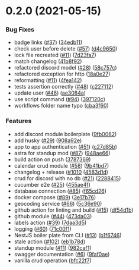 # 0.2.0 (2021-05-15)


### Bug Fixes

* badge links ([#37](https://github.com/EddieHubCommunity/api/issues/37)) ([34edb11](https://github.com/EddieHubCommunity/api/commit/34edb11bec76403781f35ed604a1e1e972b08f0f))
* check user before delete ([#57](https://github.com/EddieHubCommunity/api/issues/57)) ([d4c9650](https://github.com/EddieHubCommunity/api/commit/d4c965008c0caf592271323b5ac43ad30c9320b9))
* lock file recreated ([#11](https://github.com/EddieHubCommunity/api/issues/11)) ([7d23fa7](https://github.com/EddieHubCommunity/api/commit/7d23fa7c3ae2b26904189873ef7e210acda90744))
* match changelog ([41b8f92](https://github.com/EddieHubCommunity/api/commit/41b8f9223410ac0f44b293fc601e267afbd9972b))
* refactored discord model ([#28](https://github.com/EddieHubCommunity/api/issues/28)) ([58c757c](https://github.com/EddieHubCommunity/api/commit/58c757cf74007f3d6d2129933878b401f7596d97))
* refactored exception for http ([18a0e27](https://github.com/EddieHubCommunity/api/commit/18a0e277de1f4d9c22c1470c8089d0077714cbad))
* reformatting ([#11](https://github.com/EddieHubCommunity/api/issues/11)) ([4fea142](https://github.com/EddieHubCommunity/api/commit/4fea142abfe957d972cf5ed4e4cc68a38fefe972))
* tests assertion correctly ([#48](https://github.com/EddieHubCommunity/api/issues/48)) ([c227112](https://github.com/EddieHubCommunity/api/commit/c22711238127eff1543510f4038fb2a2dd9ba1c5))
* update user ([#46](https://github.com/EddieHubCommunity/api/issues/46)) ([ae3084a](https://github.com/EddieHubCommunity/api/commit/ae3084ab275068c35fd8599d36c978051d1ef0a8))
* use script command ([#94](https://github.com/EddieHubCommunity/api/issues/94)) ([397120c](https://github.com/EddieHubCommunity/api/commit/397120cd3ccc9bc181a817cdc437fdc4d0761c14))
* workflows folder name typo ([cba3f60](https://github.com/EddieHubCommunity/api/commit/cba3f6036bb2faf741013ca64096d53197bb23a4))


### Features

* add discord module boilerplate ([9fb0062](https://github.com/EddieHubCommunity/api/commit/9fb00629b840b2c5cc7489450036d3e9892ad1b3))
* add husky ([#29](https://github.com/EddieHubCommunity/api/issues/29)) ([908a92e](https://github.com/EddieHubCommunity/api/commit/908a92eed87a89e58dae467fc79a6032beb60a56))
* app to app authentication ([#51](https://github.com/EddieHubCommunity/api/issues/51)) ([c27d85b](https://github.com/EddieHubCommunity/api/commit/c27d85ba0d5646b4de267be0513b5563fd86db4a))
* astra for standup mod ([#87](https://github.com/EddieHubCommunity/api/issues/87)) ([948ae66](https://github.com/EddieHubCommunity/api/commit/948ae66d0da6e8d215be3f89e1204cf715ba80c5))
* build action on push ([3787369](https://github.com/EddieHubCommunity/api/commit/3787369ee1aa748ead03ed552d4223863aa1a3b8))
* calendar crud module ([#58](https://github.com/EddieHubCommunity/api/issues/58)) ([9b41bd7](https://github.com/EddieHubCommunity/api/commit/9b41bd7b8264b289a3dc4e61c9eb601f490d7c71))
* changelog + release ([#1010](https://github.com/EddieHubCommunity/api/issues/1010) ([4583d1d](https://github.com/EddieHubCommunity/api/commit/4583d1dd4ecb80e5e17cc3d29ae022735cbca43a))
* crud for discord with no db ([#21](https://github.com/EddieHubCommunity/api/issues/21)) ([2288415](https://github.com/EddieHubCommunity/api/commit/2288415b9195d9736c4ca1104622a93d989a7e68))
* cucumber e2e ([#25](https://github.com/EddieHubCommunity/api/issues/25)) ([455ae4f](https://github.com/EddieHubCommunity/api/commit/455ae4f2a6211c0149af12cde1b2ac705182c3b2))
* database connection ([#85](https://github.com/EddieHubCommunity/api/issues/85)) ([f65cd26](https://github.com/EddieHubCommunity/api/commit/f65cd260f91727828a4fdabc45c4a927ac6edcd0))
* docker compose ([#89](https://github.com/EddieHubCommunity/api/issues/89)) ([3e17b76](https://github.com/EddieHubCommunity/api/commit/3e17b762b698d49376d363c70fac8f30a092bdd6))
* geocoding service ([#66](https://github.com/EddieHubCommunity/api/issues/66)) ([5c36e90](https://github.com/EddieHubCommunity/api/commit/5c36e905381125cdea6adfcc8d130fbbe2b3cd68))
* github action for linting and build ([#15](https://github.com/EddieHubCommunity/api/issues/15)) ([df54d1b](https://github.com/EddieHubCommunity/api/commit/df54d1bc04221e901a0888d25a2f0e86924970ce))
* github module ([#44](https://github.com/EddieHubCommunity/api/issues/44)) ([473da03](https://github.com/EddieHubCommunity/api/commit/473da03f9be27efa02889ebee3b9f404590f5cf5))
* labels action ([#39](https://github.com/EddieHubCommunity/api/issues/39)) ([7daa3d5](https://github.com/EddieHubCommunity/api/commit/7daa3d5767b37599e4a665f450013c29abdccf13))
* logging ([#60](https://github.com/EddieHubCommunity/api/issues/60)) ([71c00f1](https://github.com/EddieHubCommunity/api/commit/71c00f194723ed3a48f219074115273958867cb7))
* NestJS boiler plate from CLI ([#13](https://github.com/EddieHubCommunity/api/issues/13)) ([b1f6746](https://github.com/EddieHubCommunity/api/commit/b1f674608dd0e0e7554f1572e2120e2ab03829c6))
* stale action ([#102](https://github.com/EddieHubCommunity/api/issues/102)) ([eb1b78d](https://github.com/EddieHubCommunity/api/commit/eb1b78d3099d0c7ecfa55e7220c3bb59dbe76574))
* standup module ([#11](https://github.com/EddieHubCommunity/api/issues/11)) ([982caf1](https://github.com/EddieHubCommunity/api/commit/982caf188f3f769f08e5e471ff8f039ac58e47a1))
* swagger documentation ([#6](https://github.com/EddieHubCommunity/api/issues/6)) ([9faf0ae](https://github.com/EddieHubCommunity/api/commit/9faf0aefcd598a7de3a844ce4fcd2f1869019806))
* vanilla crud operation ([bfc22f7](https://github.com/EddieHubCommunity/api/commit/bfc22f7effb1ce21cdfa0c9e67c9d05ef8523934))



